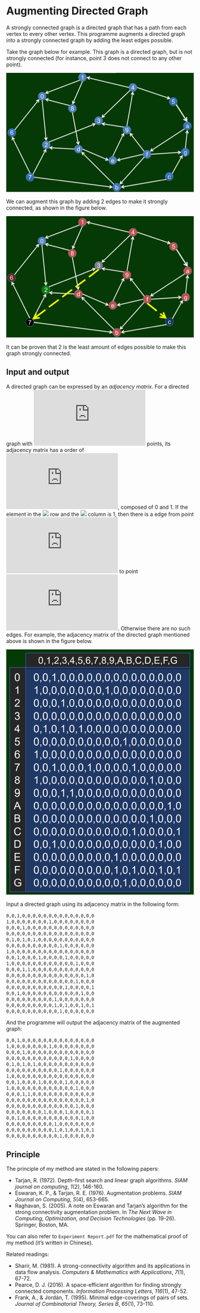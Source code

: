 # Augmenting Directed Graph

A strongly connected graph is a directed graph that has a path from each vertex to every other vertex. This programme augments a directed graph into a strongly connected graph by adding the least edges possible. 

Take the graph below for example. This graph is a directed graph, but is not strongly connected (for instance, point 3 does not connect to any other point). 

![A directed graph that is not strongly connected.](https://github.com/GeorgeMLP/augmenting-directed-graph/raw/master/Figures/Fig.%201.png)

We can augment this graph by adding 2 edges to make it strongly connected, as shown in the figure below. 

![Augmented graph that is strongly connected.](https://github.com/GeorgeMLP/augmenting-directed-graph/raw/master/Figures/Fig.%202.png)

It can be proven that 2 is the least amount of edges possible to make this graph strongly connected. 

## Input and output

A directed graph can be expressed by an *adjacency matrix*. For a directed graph with ![](http://latex.codecogs.com/svg.latex?n) points, its adjacency matrix has a order of ![](http://latex.codecogs.com/svg.latex?n), composed of 0 and 1. If the element in the ![](http://latex.codecogs.com/svg.latex?i\mathrm{th}) row and the ![](http://latex.codecogs.com/svg.latex?j\mathrm{th}) column is 1, then there is a edge from point ![](http://latex.codecogs.com/svg.latex?i) to point ![](http://latex.codecogs.com/svg.latex?j). Otherwise there are no such edges. For example, the adjacency matrix of the directed graph mentioned above is shown in the figure below. 

![The adjacency matrix of the directed graph in Fig. 1.](https://github.com/GeorgeMLP/augmenting-directed-graph/raw/master/Figures/Fig.%203.png)

Input a directed graph using its adjacency matrix in the following form:

```
0,0,1,0,0,0,0,0,0,0,0,0,0,0,0,0,0
1,0,0,0,0,0,0,0,1,0,0,0,0,0,0,0,0
0,0,0,1,0,0,0,0,0,0,0,0,0,0,0,0,0
0,0,0,0,0,0,0,0,0,0,0,0,0,0,0,0,0
0,1,0,1,0,1,0,0,0,0,0,0,0,0,0,0,0
0,0,0,0,0,0,0,0,0,0,1,0,0,0,0,0,0
1,0,0,0,0,0,0,0,0,0,0,0,0,0,0,0,0
0,0,1,0,0,0,1,0,0,0,0,1,0,0,0,0,0
1,0,0,0,0,0,0,0,0,0,0,0,0,1,0,0,0
0,0,0,1,1,0,0,0,0,0,0,0,0,0,0,0,0
0,0,0,0,0,0,0,0,0,0,0,0,0,0,0,1,0
0,0,0,0,0,0,0,0,0,0,0,0,0,1,0,0,0
0,0,0,0,0,0,0,0,0,0,0,1,0,0,0,0,1
0,0,1,0,0,0,0,0,0,0,0,0,0,0,1,0,0
0,0,0,0,0,0,0,0,0,1,0,0,0,0,0,0,0
0,0,0,0,0,0,0,0,0,1,0,1,0,0,1,0,1
0,0,0,0,0,0,0,0,0,0,1,0,0,0,0,0,0
```

And the programme will output the adjacency matrix of the augmented graph:

```
0,0,1,0,0,0,0,0,0,0,0,0,0,0,0,0,0
1,0,0,0,0,0,0,0,1,0,0,0,0,0,0,0,0
0,0,0,1,0,0,0,0,0,0,0,0,0,0,0,0,0
0,0,0,0,0,0,0,0,0,0,0,0,1,0,0,0,0
0,1,0,1,0,1,0,0,0,0,0,0,0,0,0,0,0
0,0,0,0,0,0,0,0,0,0,1,0,0,0,0,0,0
1,0,0,0,0,0,0,0,0,0,0,0,0,0,0,0,0
0,0,1,0,0,0,1,0,0,0,0,1,0,0,0,0,0
1,0,0,0,0,0,0,0,0,0,0,0,0,1,0,0,0
0,0,0,1,1,0,0,0,0,0,0,0,0,0,0,0,0
0,0,0,0,0,0,0,0,0,0,0,0,0,0,0,1,0
0,0,0,0,0,0,0,0,0,0,0,0,0,1,0,0,0
0,0,0,0,0,0,0,1,0,0,0,1,0,0,0,0,1
0,0,1,0,0,0,0,0,0,0,0,0,0,0,1,0,0
0,0,0,0,0,0,0,0,0,1,0,0,0,0,0,0,0
0,0,0,0,0,0,0,0,0,1,0,1,0,0,1,0,1
0,0,0,0,0,0,0,0,0,0,1,0,0,0,0,0,0
```

## Principle

The principle of my method are stated in the following papers:

- Tarjan, R. (1972). Depth-first search and linear graph algorithms. *SIAM journal on computing*, *1*(2), 146-160.
- Eswaran, K. P., & Tarjan, R. E. (1976). Augmentation problems. *SIAM Journal on Computing*, *5*(4), 653-665.
- Raghavan, S. (2005). A note on Eswaran and Tarjan’s algorithm for the strong connectivity augmentation problem. In *The Next Wave in Computing, Optimization, and Decision Technologies* (pp. 19-26). Springer, Boston, MA.

You can also refer to ```Experiment Report.pdf``` for the mathematical proof of my method (it’s written in Chinese). 

Related readings:

- Sharir, M. (1981). A strong-connectivity algorithm and its applications in data flow analysis. *Computers & Mathematics with Applications*, *7*(1), 67-72.
- Pearce, D. J. (2016). A space-efficient algorithm for finding strongly connected components. *Information Processing Letters*, *116*(1), 47-52.
- Frank, A., & Jordán, T. (1995). Minimal edge-coverings of pairs of sets. *Journal of Combinatorial Theory, Series B*, *65*(1), 73-110.
